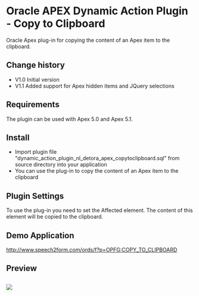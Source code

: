 # Oracle APEX Dynamic Action Plugin -  Copy to Clipboard
Oracle Apex plug-in for copying the content of an Apex item to the clipboard.

## Change history
- V1.0    Initial version
- V1.1    Added support for Apex hidden items and JQuery selections

## Requirements
The plugin can be used with Apex 5.0 and Apex 5.1. 

## Install
- Import plugin file "dynamic_action_plugin_nl_detora_apex_copytoclipboard.sql" from source directory into your application
- You can use the plug-in to copy the content of an Apex item to the clipboard

## Plugin Settings
To use the plug-in you need to set the Affected element. The content of this element will be copied to the clipboard.

## Demo Application
http://www.speech2form.com/ords/f?p=OPFG:COPY_TO_CLIPBOARD

## Preview
![](https://raw.githubusercontent.com/dickdral/apex-copy_to_clipboard/master/copy_to_clipboard_example.gif?raw=true)
---
